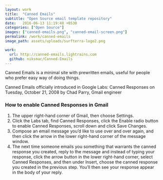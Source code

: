 ```yaml
---
layout: work
title:  "Canned Emails"
subtitle: "Open Source email template repository"
date:   2016-06-13 11:19:48 +0530
categories: ["Open Source"]
images: ["canned-emails.png", "canned-email-screen.png"]
permalink: /work/canned-emails
image_path: assets/uploads/surfterra-logo2.png

work:
  url: http://canned-emails.lightrains.com
  github: niksmac/Canned-Emails
---
```



Canned Emails is a minimal site with prewritten emails, useful for people who prefer easy way of doing things.

Canned Emails officially introduced in Google Labs: Canned Responses on Tuesday, October 21, 2008 by Chad Parry, Gmail engineer

### How to enable Canned Responses in Gmail

1. The upper right-hand corner of Gmail, then choose Settings.
2. Click the Labs tab, find Canned Responses, click the Enable radio button to enable Canned Responses, scroll down and click Save Changes.
3. Compose an email message you’d like to use over and over again, and then click the arrow in the lower right-hand corner of the message window.
4. The next time someone emails you something that warrants the canned response you created, reply to the message and instead of typing your response, click the arrow button in the lower right-hand corner, select Canned Responses, and then under Insert, choose the canned response you created in the previous step. You’ll then see your response appear in the body of your reply.
